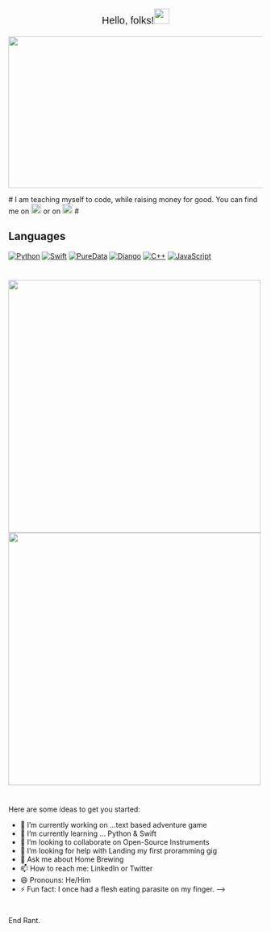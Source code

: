 <p style="text-align: center;font: 300 20px Helvetica,Helvetica,sans-serif" align="center" > Hello, folks!<img src="https://raw.githubusercontent.com/MartinHeinz/MartinHeinz/master/wave.gif" width="30px">
<p align="center">
  <img width="600" height="300" src="https://i.imgur.com/FCXmGx2.png">
</p>
#
I am teaching myself to code, while raising money for good. You can find me on <a href="https://twitter.com/NormRasmussen"> <img src="https://i.imgur.com/7WIhMJ6.png" alt="Twitter" width="20px"></a> or on <a href="https://www.linkedin.com/in/normrasmussen/"> <img src="https://i.imgur.com/Mch0t11.png" alt="LinkedIn" width="20px"></a>
#

## Languages

[![Python](https://img.shields.io/badge/-Python-000?&logo=python)](https://github.com/normrasmussen?tab=repositories&q=&type=&language=python)
[![Swift](https://img.shields.io/badge/-Swift-000?&logo=Swift)](https://img.shields.io/badge/-Swift-000?&logo=Swift)
[![PureData](https://img.shields.io/badge/-PureData-100?&logo=puredata)](https://img.shields.io/badge/-PureData-100?&logo=puredata)
[![Django](https://img.shields.io/badge/-Django-200?&logo=Django)](https://img.shields.io/badge/-Django-200?&logo=Django)
[![C++](https://img.shields.io/badge/-C++-000?&logo=c%2b%2b&logoColor=00599C)](https://img.shields.io/badge/-C++-000?&logo=c%2b%2b&logoColor=00599C)
[![JavaScript](https://img.shields.io/badge/-JavaScript-000?&logo=JavaScript&logoColor=ddc508)](https://github.com/normrasmussen?tab=repositories&q=&type=&language=javascript)

#

<a href="https://github-readme-stats.vercel.app/api?username=Normanras&show_icons=true&theme=dark&layout=compact"><img style="center" width="500px"  src="https://github-readme-stats.vercel.app/api?username=Normanras&show_icons=true&theme=dark&layout=compact"/></a>
<a href="https://github-readme-stats.vercel.app/api/wakatime?username=Normanras"><img style="center" width="500px" src="https://github-readme-stats.vercel.app/api/wakatime?username=Normanras"></a>
#
Here are some ideas to get you started:

- 🔭 I’m currently working on ...text based adventure game
- 🌱 I’m currently learning ... Python & Swift
- 👯 I’m looking to collaborate on Open-Source Instruments 
- 🤔 I’m looking for help with Landing my first proramming gig
- 💬 Ask me about Home Brewing
- 📫 How to reach me: LinkedIn or Twitter
- 😄 Pronouns: He/Him
- ⚡ Fun fact: I once had a flesh eating parasite on my finger.
-->
#
End Rant.
